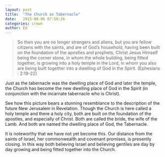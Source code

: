 ```yaml
---
layout: post
title:  "The Church as Tabernacle"
date:   2015-08-06 07:50:26
categories: crown
author: Ed
---
```

> So then you are no longer strangers and aliens, but you are fellow citizens with the saints, and are of God’s household, having been built on the foundation of the apostles and prophets, Christ Jesus Himself being the corner stone, in whom the whole building, being fitted together, is growing into a holy temple in the Lord, in whom you also are being built together into a dwelling of God in the Spirit. (Ephesians : 2:19-22)

Just as the tabernacle was the dwelling place of God and later the temple, the Church has become the new dwelling place of God in the Spirit (in conjunction with the incarnate tabernacle who is Christ).

See how this picture bears a stunning resemblance to the description of the future New Jerusalem in Revelation. Though the Church is here called a holy temple and there a holy city, both are built on the foundation of the apostles, and especially of Christ.  Both are called the bride, the wife of the Lamb. And both are named the dwelling place of God, the Tabernacle.

It is noteworthy that we have not yet become this. Our distance from the saints of Israel, her commonwealth and covenant promises, is presently closing. In this way both believing Israel and believing gentiles are day by day growing and being fitted together into the Church.
